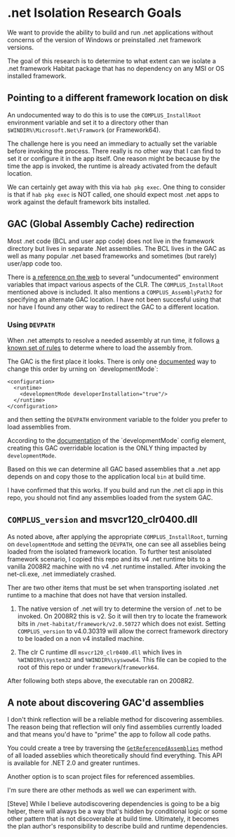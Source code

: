 # .net Isolation Research Goals

We want to provide the ability to build and run .net applications without concerns of the version of Windows or preinstalled .net framework versions.

The goal of this research is to determine to what extent can we isolate a .net framework Habitat package that has no dependency on any MSI or OS installed framework.

## Pointing to a different framework location on disk

An undocumented way to do this is to use the `COMPLUS_InstallRoot` environment variable and set it to a directory other than `$WINDIR%\Microsoft.Net\Framwork` (or Framework64).

The challenge here is you need an immediary to actually set the variable before invoking the process. There really is no other way that I can find to set it or configure it in the app itself. One reason might be because by the time the app is invoked, the runtime is already activated from the default location.

We can certainly get away with this via `hab pkg exec`. One thing to consider is that if `hab pkg exec` is NOT called, one should expect most .net apps to work against the default framework bits installed.

## GAC (Global Assembly Cache) redirection

Most .net code (BCL and user app code) does not live in the framework directory but lives in separate .Net assemblies. The BCL lives in the GAC as well as many popular .net based frameworks and sometimes (but rarely) user/app code too.

There is [a reference on the web](https://github.com/dotnet/coreclr/blob/32f0f9721afb584b4a14d69135bea7ddc129f755/Documentation/project-docs/clr-configuration-knobs.md) to several "undocumented" environment variables that impact various aspects of the CLR. The `COMPLUS_InstallRoot` mentioned above is included. It also mentions a `COMPLUS_AssemblyPath2` for specifying an alternate GAC location. I have not been succesful using that nor have I found any other way to redirect the GAC to a different location.

### Using `DEVPATH`

When .net attempts to resolve a needed assembly at run time, it follows [a known set of rules](https://msdn.microsoft.com/en-us/library/yx7xezcf(v=vs.110).aspx) to determe where to load the assembly from.

The GAC is the first place it looks. There is only one [documented](https://msdn.microsoft.com/en-us/library/cskzh7h6(v=vs.110).aspx) way to change this order by urning on `developmentMode`:

```
<configuration>
  <runtime>
    <developmentMode developerInstallation="true"/>
  </runtime>
</configuration>
```
and then setting the `DEVPATH` environment variable to the folder you prefer to load assemblies from.

According to the [documentation](https://msdn.microsoft.com/en-us/library/tyshaw37(v=vs.110).aspx) of the `developmentMode` config element, creating this GAC overridable location is the ONLY thing impacted by `developmentMode`.

Based on this we can determine all GAC based assemblies that a .net app depends on and copy those to the application local `bin` at build time.

I have confirmed that this works. If you build and run the .net cli app in this repo, you should not find any assemblies loaded from the system GAC.

## `COMPLUS_version` and msvcr120_clr0400.dll

As noted above, after applying the appropriate `COMPLUS_InstallRoot`, turning on `developmentMode` and setting the `DEVPATH`, one can see all asseblies being loaded from the isolated framework location. To further test anisolated framework scenario, I copied this repo and its v4 .net runtime bits to a vanilla 2008R2 machine with no v4 .net runtime installed. After invoking the net-cli.exe, .net immediately crashed.

Ther are two other items that must be set when transporting isolated .net runtime to a machine that does not have that version installed.

1. The native version of .net will try to determine the version of .net to be invoked. On 2008R2 this is v2. So it will then try to locate the framework bits in `/net-habitat/framework/v2.0.50727` which does not exist. Setting `COMPLUS_version` to v4.0.30319 will allow the correct framework directory to be loaded on a non v4 installed machine.

2. The clr C runtime dll `msvcr120_clr0400.dll` which lives in `%WINDIR%\system32` and `%WINDIR%\syswow64`. This file can be copied to the root of this repo or under `framework`/`framework64`.

After following both steps above, the executable ran on 2008R2.

## A note about discovering GAC'd assemblies

I don't think reflection will be a reliable method for discovering assemblies. The reason being that reflection will only find assemblies currently loaded and that means you'd have to "prime" the app to follow all code paths.

You could create a tree by traversing the [`GetReferencedAssemblies`](https://msdn.microsoft.com/en-us/library/system.reflection.assembly.getreferencedassemblies(v=vs.80).aspx) method of all loaded asseblies which theoretically should find everything. This API is available for .NET 2.0 and greater runtimes.

Another option is to scan project files for referenced assemblies.

I'm sure there are other methods as well we can experiment with.

[Steve] While I believe autodiscovering dependencies is going to be a big helper, there will always be a way that's hidden by conditional logic or some other pattern that is not discoverable at build time.  Ultimately, it becomes the plan author's responsibility to describe build and runtime dependencies.  